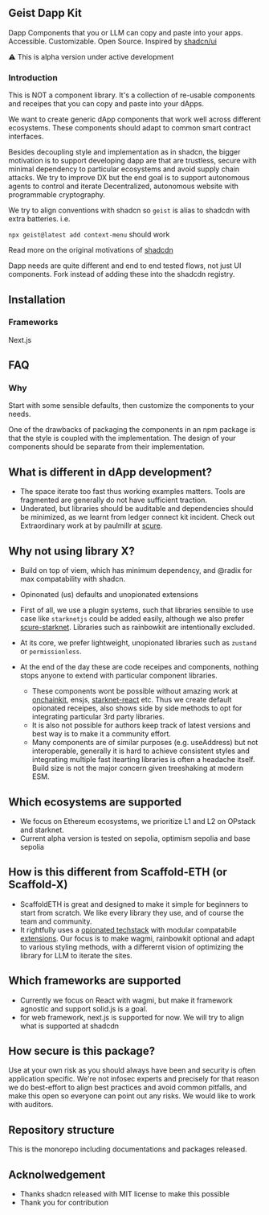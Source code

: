 ## Geist Dapp Kit

Dapp Components that you or LLM can copy and paste into your apps. Accessible. Customizable. Open Source.
Inspired by [shadcn/ui](https://github.com/shadcn-ui/ui/tree/main)

⚠️ This is alpha version under active development

### Introduction 

This is NOT a component library. It's a collection of re-usable components and receipes that you can copy and paste into your dApps.

We want to create generic dApp components that work well across different ecosystems. 
These components should adapt to common smart contract interfaces. 


Besides decoupling style and implementation as in shadcn, the bigger motivation is to support developing dapp are that are trustless, secure with minimal dependency to particular ecosystems and avoid supply chain attacks. We try to improve DX but the end goal is to support autonomous agents to control and iterate Decentralized, autonomous website with programmable cryptography. 

We try to align conventions with shadcn so `geist` is alias to shadcdn with extra batteries. 
i.e.

`npx geist@latest add context-menu` should work


Read more on the original motivations of [shadcdn](https://ui.shadcn.com/docs)

Dapp needs are quite different and end to end tested flows, not just UI components. Fork instead of adding these into the shadcdn registry.

## Installation

### Frameworks
Next.js

## FAQ

### Why 
Start with some sensible defaults, then customize the components to your needs.

One of the drawbacks of packaging the components in an npm package is that the style is coupled with the implementation. The design of your components should be separate from their implementation.


## What is different in dApp development?
- The space iterate too fast thus working examples matters. Tools are fragmented are generally do not have sufficient traction.
- Underated, but libraries should be auditable and dependencies should be minimized, as we learnt from ledger connect kit incident. Check out Extraordinary work at by paulmillr at [scure](https://github.com/paulmillr/scure-base).

## Why not using library X?

- Build on top of viem, which has minimum dependency, and @radix for max compatability with shadcn. 

- Opinonated (us) defaults and unopionated extensions  

 - First of all, we use a plugin systems, such that libraries sensible to use case like `starknetjs` could be added easily, although we also prefer [scure-starknet](https://github.com/paulmillr/scure-starknet). Libraries such as rainbowkit are intentionally excluded. 
- At its core, we prefer lightweight, unopionated libraries such as `zustand` or `permissionless`.
- At the end of the day these are code receipes and components, nothing stops anyone to extend with particular component libraries.    
    - These components wont be possible without amazing work at [onchainkit](https://github.com/coinbase/onchainkit), ensjs, [starknet-react](https://github.com/apibara/starknet-react) etc. Thus we create default opionated receipes, also shows side by side methods to opt for integrating particular 3rd party libraries.
    - It is also not possible for authors keep track of latest versions and best way is to make it a community effort.
    - Many components are of similar purposes (e.g. useAddress) but not interoperable, generally it is hard to achieve consistent styles and integrating multiple fast itearting libraries is often a headache itself. Build size is not the major concern given treeshaking at modern ESM. 

## Which ecosystems are supported
- We focus on Ethereum ecosystems, we prioritize L1 and L2 on OPstack and starknet.
- Current alpha version is tested on sepolia, optimism sepolia and base sepolia


## How is this different from Scaffold-ETH (or Scaffold-X)
- ScaffoldETH is great and designed to make it simple for beginners to start from scratch. We like every library they use, and of course the team and community. 
- It rightfully uses a [opionated techstack](https://docs.scaffoldeth.io/#scaffold-eth-2-tech-stack) with modular compatabile [extensions](https://docs.scaffoldeth.io/extensions/). Our focus is to make wagmi, rainbowkit optional and adapt to various styling methods, with a differernt vision of optimizing the library for LLM to iterate the sites.


## Which frameworks are supported
- Currently we focus on React with wagmi, but make it framework agnostic and support solid.js is a goal.
- for web framework, next.js is supported for now. We will try to align what is supported at shadcdn

## How secure is this package?
Use at your own risk as you should always have been and security is often application specific. We're not infosec experts and precisely for that reason we do best-effort to align best practices and avoid common pitfalls, and make this open so everyone can point out any risks. We would like to work with auditors.


## Repository structure
This is the monorepo including documentations and packages released. 


## Acknolwedgement
- Thanks shadcn released with MIT license to make this possible
- Thank you for contribution